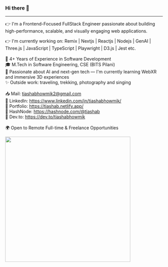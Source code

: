 ### Hi there 👋 <br/>
---
👉 I'm a Frontend-Focused FullStack Engineer passionate about building high-performance, scalable, and visually engaging web applications. <br/>

👉 I'm currently working on: Remix | Nextjs | Reactjs | Nodejs | GenAI | Three.js | JavaScript | TypeScript | Playwright | D3.js | Jest etc. <br/>
<br/>
💼 4+ Years of Experience in Software Development<br/>
🎓 M.Tech in Software Engineering, CSE (BITS Pilani)<br/>
🌱 Passionate about AI and next-gen tech — I'm currently learning WebXR and immersive 3D experiences<br/>
✨ Outside work: traveling, trekking, photography and singing<br/>
<br/>
📥 Mail: tiashabhowmik2@gmail.com <br/>
🔗 LinkedIn: https://www.linkedin.com/in/tiashabhowmik/<br/>
🔗 Portfolio: https://tiashab.netlify.app/<br/>
🔗 HashNode: https://hashnode.com/@tiashab<br/>
🔗 Dev.to: https://dev.to/tiashabhowmik<br/>
<br/>
🌍 Open to Remote Full-time & Freelance Opportunities <br/>


<img src="https://github-readme-stats.vercel.app/api?username=bhowmiktiasha&show_icons=true&theme=radical&rank_icon=github" width="400">


<!--
**bhowmiktiasha/bhowmiktiasha** is a ✨ _special_ ✨ repository because its `README.md` (this file) appears on your GitHub profile.

Here are some ideas to get you started:

- 🔭 I’m currently working on ...
- 🌱 I’m currently learning ...
- 👯 I’m looking to collaborate on ...
- 🤔 I’m looking for help with ...
- 💬 Ask me about ...
- 📫 How to reach me: ...
- 😄 Pronouns: ...
- ⚡ Fun fact: ...
-->

